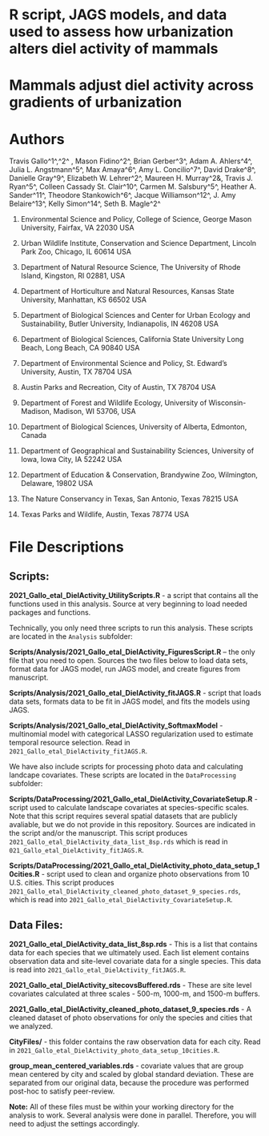 # R script, JAGS models, and data used to assess how urbanization alters diel activity of mammals

# Mammals adjust diel activity across gradients of urbanization

# **Authors**

Travis Gallo^1^,^2^ , Mason Fidino^2^, Brian Gerber^3^, Adam A. Ahlers^4^, Julia L. Angstmann^5^, Max Amaya^6^, Amy L. Concilio^7^, David Drake^8^, Danielle Gray^9^, Elizabeth W. Lehrer^2^, Maureen H. Murray^2&, Travis J. Ryan^5^, Colleen Cassady St. Clair^10^, Carmen M. Salsbury^5^, Heather A. Sander^11^, Theodore Stankowich^6^, Jacque Williamson^12^, J. Amy Belaire^13^, Kelly Simon^14^, Seth B. Magle^2^

1.  Environmental Science and Policy, College of Science, George Mason University, Fairfax, VA 22030 USA

2.  Urban Wildlife Institute, Conservation and Science Department, Lincoln Park Zoo, Chicago, IL 60614 USA

3.  Department of Natural Resource Science, The University of Rhode Island, Kingston, RI 02881, USA

4.  Department of Horticulture and Natural Resources, Kansas State University, Manhattan, KS 66502 USA

5.  Department of Biological Sciences and Center for Urban Ecology and Sustainability, Butler University, Indianapolis, IN 46208 USA

6.  Department of Biological Sciences, California State University Long Beach, Long Beach, CA 90840 USA

7.  Department of Environmental Science and Policy, St. Edward’s University, Austin, TX 78704 USA

8.  Austin Parks and Recreation, City of Austin, TX 78704 USA

9.  Department of Forest and Wildlife Ecology, University of Wisconsin-Madison, Madison, WI 53706, USA

10. Department of Biological Sciences, University of Alberta, Edmonton, Canada

11. Department of Geographical and Sustainability Sciences, University of Iowa, Iowa City, IA 52242 USA

12. Department of Education & Conservation, Brandywine Zoo, Wilmington, Delaware, 19802 USA

13. The Nature Conservancy in Texas, San Antonio, Texas 78215 USA

14. Texas Parks and Wildlife, Austin, Texas 78774 USA

# **File Descriptions**

## **Scripts:**

**2021_Gallo_etal_DielActivity_UtilityScripts.R** - a script that contains all the functions used in this analysis. Source at very beginning to load needed packages and functions.

Technically, you only need three scripts to run this analysis. These scripts are located in the `Analysis` subfolder:

**Scripts/Analysis/2021_Gallo_etal_DielActivity_FiguresScript.R** – the only file that you need to open. Sources the two files below to load data sets, format data for JAGS model, run JAGS model, and create figures from manuscript.

**Scripts/Analysis/2021_Gallo_etal_DielActivity_fitJAGS.R** - script that loads data sets, formats data to be fit in JAGS model, and fits the models using JAGS.

**Scripts/Analysis/2021_Gallo_etal_DielActivity_SoftmaxModel** - multinomial model with categorical LASSO regularization used to estimate temporal resource selection. Read in `2021_Gallo_etal_DielActivity_fitJAGS.R`.

We have also include scripts for processing photo data and calculating landcape covariates. These scripts are located in the `DataProcessing` subfolder:

**Scripts/DataProcessing/2021_Gallo_etal_DielActivity_CovariateSetup.R** - script used to calculate landscape covariates at species-specific scales. Note that this script requires several spatial datasets that are publicly avaliable, but we do not provide in this repository. Sources are indicated in the script and/or the manuscript. This script produces `2021_Gallo_etal_DielActivity_data_list_8sp.rds` which is read in `021_Gallo_etal_DielActivity_fitJAGS.R`.

**Scripts/DataProcessing/2021_Gallo_etal_DielActivity_photo_data_setup_10cities.R** - script used to clean and organize photo observations from 10 U.S. cities. This script produces `2021_Gallo_etal_DielActivity_cleaned_photo_dataset_9_species.rds`, which is read into `2021_Gallo_etal_DielActivity_CovariateSetup.R`.

## **Data Files:**

**2021_Gallo_etal_DielActivity_data_list_8sp.rds** - This is a list that contains data for each species that we ultimately used. Each list element contains observation data and site-level covariate data for a single species. This data is read into `2021_Gallo_etal_DielActivity_fitJAGS.R`.

**2021_Gallo_etal_DielActivity_sitecovsBuffered.rds** - These are site level covariates calculated at three scales - 500-m, 1000-m, and 1500-m buffers.

**2021_Gallo_etal_DielActivity_cleaned_photo_dataset_9\_species.rds** - A cleaned dataset of photo observations for only the species and cities that we analyzed.

**CityFiles/** - this folder contains the raw observation data for each city. Read in `2021_Gallo_etal_DielActivity_photo_data_setup_10cities.R`.

**group_mean_centered_variables.rds** - covariate values that are group mean centered by city and scaled by global standard deviation. These are separated from our original data, because the procedure was performed post-hoc to satisfy peer-review.

**Note:** All of these files must be within your working directory for the analysis to work. Several analysis were done in parallel. Therefore, you will need to adjust the settings accordingly.
